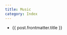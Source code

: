 ```yaml
---
title: Music
category: Index
---
```


<script lang="ts" setup>
import { data } from '../posts.data.ts'

const posts = data.filter(post => post.frontmatter.category === 'Music')
</script>

<ul>
  <li v-for="post of posts">
      <a :href="post.url">{{ post.frontmatter.title }}</a>
  </li>
</ul>
